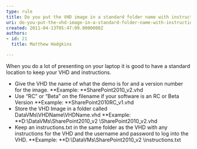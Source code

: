 ```yaml
---
type: rule
title: Do you put the VHD image in a standard folder name with instructions?
uri: do-you-put-the-vhd-image-in-a-standard-folder-name-with-instructions
created: 2011-04-13T05:47:09.0000000Z
authors:
- id: 21
  title: Matthew Hodgkins

---
```


When you do a lot of presenting on your laptop it is good to have a standard location to keep your VHD and instructions.

- Give the VHD the name of what the demo is for and a version number for the image.
**Example: **SharePoint2010\_v2.vhd
- Use “RC” or “Beta” on the filename if your software is an RC or Beta Version
**Example: **SharePoint2010RC\_v1.vhd
- Store the VHD Image in a folder called DataVMs\VHDName\VHDName.vhd
**Example: **D:\DataVMs\SharePoint2010\_v2 \SharePoint2010\_v2.vhd
- Keep an instructions.txt in the same folder as the VHD with any instructions for the VHD and the username and password to log into the VHD.
**Example: **D:\DataVMs\SharePoint2010\_v2 \instructions.txt
